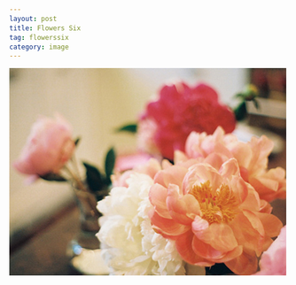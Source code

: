 ```yaml
---
layout: post
title: Flowers Six
tag: flowerssix
category: image
---
```


![Alternate Text](media/flowers6.jpg)